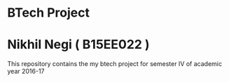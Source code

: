# BTech Project
# Nikhil Negi ( B15EE022 ) 
This repository contains the my btech project for semester IV of academic year 2016-17

